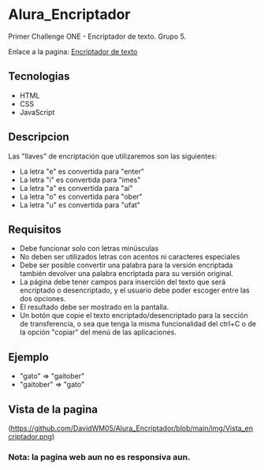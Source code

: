 # Alura_Encriptador

Primer Challenge ONE - Encriptador de texto.
Grupo 5.

Enlace a la pagina: [Encriptador de texto](https://davidwm05.github.io/Alura_Encriptador/)

## Tecnologias

- HTML
- CSS
- JavaScript

## Descripcion

Las "llaves" de encriptación que utilizaremos son las siguientes:

- La letra "e" es convertida para "enter"
- La letra "i" es convertida para "imes"
- La letra "a" es convertida para "ai"
- La letra "o" es convertida para "ober"
- La letra "u" es convertida para "ufat"

## Requisitos

- Debe funcionar solo con letras minúsculas
- No deben ser utilizados letras con acentos ni caracteres especiales
- Debe ser posible convertir una palabra para la versión encriptada también devolver una palabra encriptada para su versión original.
- La página debe tener campos para inserción del texto que será encriptado o desencriptado, y el usuario debe poder escoger entre las dos opciones.
- El resultado debe ser mostrado en la pantalla.
- Un botón que copie el texto encriptado/desencriptado para la sección de transferencia, o sea que tenga la misma funcionalidad del ctrl+C o de la opción "copiar" del menú de las aplicaciones.

## Ejemplo

- "gato" => "gaitober"
- "gaitober" => "gato"

## Vista de la pagina

(https://github.com/DavidWM05/Alura_Encriptador/blob/main/img/Vista_encriptador.png)

### Nota: la pagina web aun no es responsiva aun.
